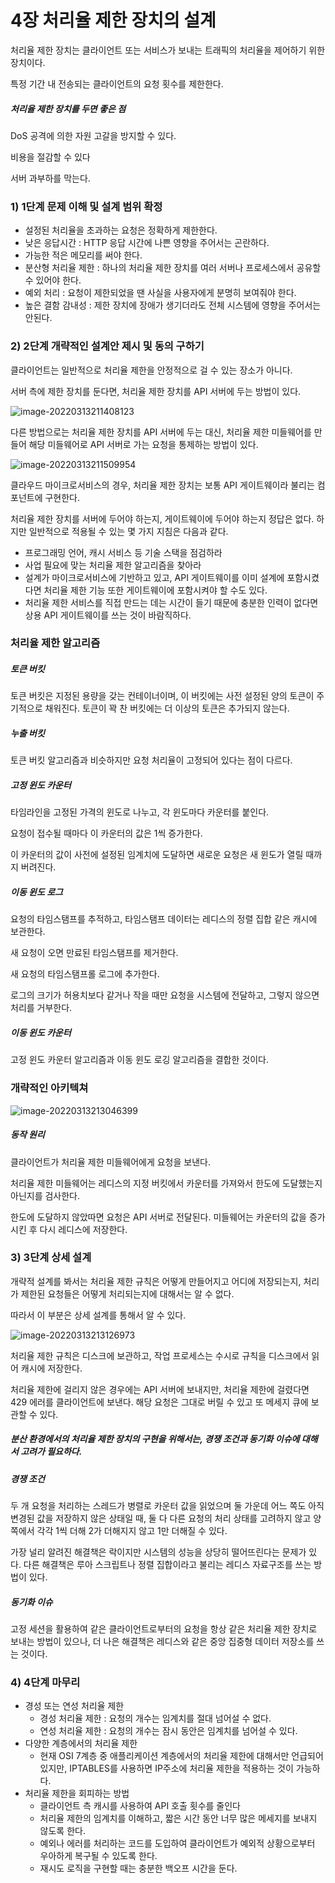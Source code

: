 # 4장 처리율 제한 장치의 설계

처리율 제한 장치는 클라이언트 또는 서비스가 보내는 트래픽의 처리율을 제어하기 위한 장치이다.

특정 기간 내 전송되는 클라이언트의 요청 횟수를 제한한다.

##### 처리율 제한 장치를 두면 좋은 점

DoS 공격에 의한 자원 고갈을 방지할 수 있다.

비용을 절감할 수 있다

서버 과부하를 막는다.

 

### 1) 1단계 문제 이해 및 설계 범위 확정

- 설정된 처리율을 초과하는 요청은 정확하게 제한한다.
- 낮은 응답시간 : HTTP 응답 시간에 나쁜 영향을 주어서는 곤란하다.
- 가능한 적은 메모리를 써야 한다.
- 분산형 처리율 제한 : 하나의 처리율 제한 장치를 여러 서버나 프로세스에서 공유할 수 있어야 한다.
- 예외 처리 : 요청이 제한되었을 땐 사실을 사용자에게 분명히 보여줘야 한다.
- 높은 결함 감내성 : 제한 장치에 장애가 생기더라도 전체 시스템에 영향을 주어서는 안된다.



### 2) 2단계 개략적인 설계안 제시 및 동의 구하기

클라이언트는 일반적으로 처리율 제한을 안정적으로 걸 수 있는 장소가 아니다.

서버 측에 제한 장치를 둔다면, 처리율 제한 장치를 API 서버에 두는 방법이 있다.

![image-20220313211408123](./image/4/image-20220313211408123.png)



다른 방법으로는 처리율 제한 장치를 API 서버에 두는 대신, 처리율 제한 미들웨어를 만들어 해당 미들웨어로 API 서버로 가는 요청을 통제하는 방법이 있다.

![image-20220313211509954](./image/4/image-20220313211509954.png)

클라우드 마이크로서비스의 경우, 처리율 제한 장치는 보통 API 게이트웨이라 불리는 컴포넌트에 구현한다.

처리율 제한 장치를 서버에 두어야 하는지, 게이트웨이에 두어야 하는지 정답은 없다. 하지만 일반적으로 적용될 수 있는 몇 가지 지침은 다음과 같다.

- 프로그래밍 언어, 캐시 서비스 등 기술 스택을 점검하라
- 사업 필요에 맞는 처리율 제한 알고리즘을 찾아라
- 설계가 마이크로서비스에 기반하고 있고, API 게이트웨이를 이미 설계에 포함시켰다면 처리율 제한 기능 또한 게이트웨이에 포함시켜야 할 수도 있다.
- 처리율 제한 서비스를 직접 만드는 데는 시간이 들기 때문에 충분한 인력이 없다면 상용 API 게이트웨이를 쓰는 것이 바람직하다.

### 처리율 제한 알고리즘

##### 토큰 버킷

토큰 버킷은 지정된 용량을 갖는 컨테이너이며, 이 버킷에는 사전 설정된 양의 토큰이 주기적으로 채워진다. 토큰이 꽉 찬 버킷에는 더 이상의 토큰은 추가되지 않는다.

##### 누출 버킷

토큰 버킷 알고리즘과 비슷하지만 요청 처리율이 고정되어 있다는 점이 다르다.

##### 고정 윈도 카운터

타임라인을 고정된 가격의 윈도로 나누고, 각 윈도마다 카운터를 붙인다.

요청이 접수될 때마다 이 카운터의 값은 1씩 증가한다.

이 카운터의 값이 사전에 설정된 임계치에 도달하면 새로운 요청은 새 윈도가 열릴 때까지 버려진다.

##### 이동 윈도 로그

요청의 타임스탬프를 추적하고, 타임스탬프 데이터는 레디스의 정렬 집합 같은 캐시에 보관한다.

새 요청이 오면 만료된 타임스탬프를 제거한다.

새 요청의 타임스탬프롤 로그에 추가한다.

로그의 크기가 허용치보다 같거나 작을 때만 요청을 시스템에 전달하고, 그렇지 않으면 처리를 거부한다.

##### 이동 윈도 카운터

고정 윈도 카운터 알고리즘과 이동 윈도 로깅 알고리즘을 결합한 것이다.



### 개략적인 아키텍쳐

![image-20220313213046399](./image/4/image-20220313213046399.png)

##### 동작 원리

클라이언트가 처리율 제한 미들웨어에게 요청을 보낸다.

처리율 제한 미들웨어는 레디스의 지정 버킷에서 카운터를 가져와서 한도에 도달했는지 아닌지를 검사한다.

한도에 도달하지 않았따면 요청은 API 서버로 전달된다. 미들웨어는 카운터의 값을 증가시킨 후 다시 레디스에 저장한다.



### 3) 3단계 상세 설계

개략적 설계를 봐서는 처리율 제한 규칙은 어떻게 만들어지고 어디에 저장되는지, 처리가 제한된 요청들은 어떻게 처리되는지에 대해서는 알 수 없다.

따라서 이 부분은 상세 설계를 통해서 알 수 있다.

![image-20220313213126973](./image/4/image-20220313213126973.png)

처리율 제한 규칙은 디스크에 보관하고, 작업 프로세스는 수시로 규칙을 디스크에서 읽어 캐시에 저장한다.

처리율 제한에 걸리지 않은 경우에는 API 서버에 보내지만, 처리율 제한에 걸렸다면 429 에러를 클라이언트에 보낸다. 해당 요청은 그대로 버릴 수 있고 또 메세지 큐에 보관할 수 있다.

##### 분산 환경에서의 처리율 제한 장치의 구현을 위해서는, 경쟁 조건과 동기화 이슈에 대해서 고려가 필요하다.

##### 경쟁 조건

두 개 요청을 처리하는 스레드가 병렬로 카운터 값을 읽었으며 둘 가운데 어느 쪽도 아직 변경된 값을 저장하지 않은 상태일 때, 둘 다 다른 요청의 처리 상태를 고려하지 않고 양쪽에서 각각 1씩 더해 2가 더해지지 않고 1만 더해질 수 있다.

가장 널리 알려진 해결책은 락이지만 시스템의 성능을 상당히 떨어뜨린다는 문제가 있다. 다른 해결책은 루아 스크립트나 정렬 집합이라고 불리는 레디스 자료구조를 쓰는 방법이 있다. 

##### 동기화 이슈

고정 세션을 활용하여 같은 클라이언트로부터의 요청을 항상 같은 처리율 제한 장치로 보내는 방법이 있으나, 더 나은 해결책은 레디스와 같은 중앙 집중형 데이터 저장소를 쓰는 것이다.



### 4) 4단계 마무리

- 경성 또는 연성 처리율 제한
  - 경성 처리율 제한 : 요청의 개수는 임계치를 절대 넘어설 수 없다.
  - 연성 처리율 제한 : 요청의 개수는 잠시 동안은 임계치를 넘어설 수 있다.
- 다양한 계층에서의 처리율 제한
  - 현재 OSI 7계층 중 애플리케이션 계층에서의 처리율 제한에 대해서만 언급되어 있지만, IPTABLES를 사용하면 IP주소에 처리율 제한을 적용하는 것이 가능하다.
- 처리율 제한을 회피하는 방법
  - 클라이언트 측 캐시를 사용하여 API 호출 횟수를 줄인다
  - 처리율 제한의 임계치를 이해하고, 짧은 시간 동안 너무 많은 메세지를 보내지 않도록 한다.
  - 예외나 에러를 처리하는 코드를 도입하여 클라이언트가 예외적 상황으로부터 우아하게 복구될 수 있도록 한다.
  - 재시도 로직을 구현할 때는 충분한 백오프 시간을 둔다.